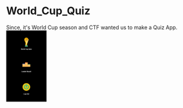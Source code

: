 # World_Cup_Quiz
Since, it's World Cup season and CTF wanted us to make a Quiz App. 
<img src="https://github.com/Rooppesh/World_Cup_Quiz/blob/master/Screenshots/Dashboard.jpg" height="192" width="108">

